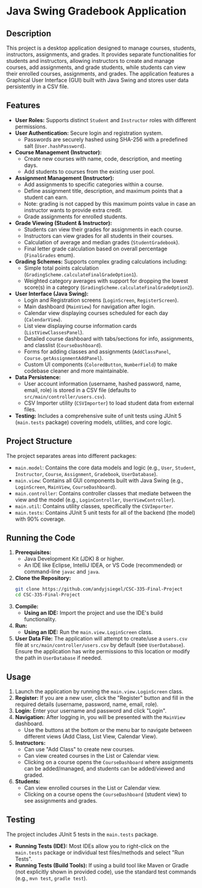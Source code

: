 # Java Swing Gradebook Application

## Description

This project is a desktop application designed to manage courses, students, instructors, assignments, and grades. It provides separate functionalities for students and instructors, allowing instructors to create and manage courses, add assignments, and grade students, while students can view their enrolled courses, assignments, and grades. The application features a Graphical User Interface (GUI) built with Java Swing and stores user data persistently in a CSV file.

## Features

* **User Roles:** Supports distinct `Student` and `Instructor` roles with different permissions.
* **User Authentication:** Secure login and registration system.
    * Passwords are securely hashed using SHA-256 with a predefined salt (`User.hashPassword`).
* **Course Management (Instructor):**
    * Create new courses with name, code, description, and meeting days.
    * Add students to courses from the existing user pool.
* **Assignment Management (Instructor):**
    * Add assignments to specific categories within a course.
    * Define assignment title, description, and maximum points that a student can earn. 
    * Note: grading is not capped by this maximum points value in case an instructor wants to provide extra credit.
    * Grade assignments for enrolled students.
* **Grade Viewing (Student & Instructor):**
    * Students can view their grades for assignments in each course.
    * Instructors can view grades for all students in their courses.
    * Calculation of average and median grades (`StudentGradebook`).
    * Final letter grade calculation based on overall percentage (`FinalGrades` enum).
* **Grading Schemes:** Supports complex grading calculations including:
    * Simple total points calculation (`GradingScheme.calculateFinalGradeOption1`).
    * Weighted category averages with support for dropping the lowest score(s) in a category (`GradingScheme.calculateFinalGradeOption2`).
* **User Interface (Java Swing):**
    * Login and Registration screens (`LoginScreen`, `RegisterScreen`).
    * Main dashboard (`MainView`) for navigation after login.
    * Calendar view displaying courses scheduled for each day (`CalendarView`).
    * List view displaying course information cards (`ListViewClassesPanel`).
    * Detailed course dashboard with tabs/sections for info, assignments, and classlist (`CourseDashboard`).
    * Forms for adding classes and assignments (`AddClassPanel`, `Course.getAssignmentAddPanel`).
    * Custom UI components (`ColoredButton`, `NumberField`) to make codebase cleaner and more maintainable.
* **Data Persistence:**
    * User account information (username, hashed password, name, email, role) is stored in a CSV file (defaults to `src/main/controller/users.csv`).
    * CSV Importer utility (`CSVImporter`) to load student data from external files.
* **Testing:** Includes a comprehensive suite of unit tests using JUnit 5 (`main.tests` package) covering models, utilities, and core logic.

## Project Structure

The project separates areas into different packages:

* `main.model`: Contains the core data models and logic (e.g., `User`, `Student`, `Instructor`, `Course`, `Assignment`, `Gradebook`, `UserDatabase`).
* `main.view`: Contains all GUI components built with Java Swing (e.g., `LoginScreen`, `MainView`, `CourseDashboard`).
* `main.controller`: Contains controller classes that mediate between the view and the model (e.g., `LoginController`, `UserViewController`).
* `main.util`: Contains utility classes, specifically the `CSVImporter`.
* `main.tests`: Contains JUnit 5 unit tests for all of the backend (the model) with 90% coverage.

## Running the Code

1.  **Prerequisites:**
    * Java Development Kit (JDK) 8 or higher.
    * An IDE like Eclipse, IntelliJ IDEA, or VS Code (recommended) or command-line `javac` and `java`.
2.  **Clone the Repository:**
    ```bash
    git clone https://github.com/andyjsiegel/CSC-335-Final-Project
    cd CSC-335-Final-Project
    ```
3.  **Compile:**
    * **Using an IDE:** Import the project and use the IDE's build functionality.
4.  **Run:**
    * **Using an IDE:** Run the `main.view.LoginScreen` class.
5.  **User Data File:** The application will attempt to create/use a `users.csv` file at `src/main/controller/users.csv` by default (see `UserDatabase`). Ensure the application has write permissions to this location or modify the path in `UserDatabase` if needed.

## Usage

1.  Launch the application by running the `main.view.LoginScreen` class.
2.  **Register:** If you are a new user, click the "Register" button and fill in the required details (username, password, name, email, role).
3.  **Login:** Enter your username and password and click "Login".
4.  **Navigation:** After logging in, you will be presented with the `MainView` dashboard.
    * Use the buttons at the bottom or the menu bar to navigate between different views (Add Class, List View, Calendar View).
5.  **Instructors:**
    * Can use "Add Class" to create new courses.
    * Can view created courses in the List or Calendar view.
    * Clicking on a course opens the `CourseDashboard` where assignments can be added/managed, and students can be added/viewed and graded.
6.  **Students:**
    * Can view enrolled courses in the List or Calendar view.
    * Clicking on a course opens the `CourseDashboard` (student view) to see assignments and grades.

## Testing

The project includes JUnit 5 tests in the `main.tests` package.

* **Running Tests (IDE):** Most IDEs allow you to right-click on the `main.tests` package or individual test files/methods and select "Run Tests".
* **Running Tests (Build Tools):** If using a build tool like Maven or Gradle (not explicitly shown in provided code), use the standard test commands (e.g., `mvn test`, `gradle test`).
